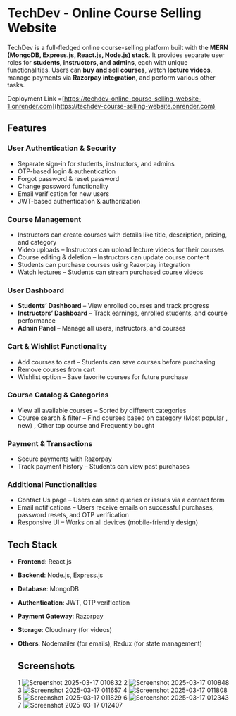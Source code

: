 # TechDev - Online Course Selling Website

TechDev is a full-fledged online course-selling platform built with the **MERN (MongoDB, Express.js, React.js, Node.js) stack**. It provides separate user roles for **students, instructors, and admins**, each with unique functionalities. Users can **buy and sell courses**, watch **lecture videos**, manage payments via **Razorpay integration**, and perform various other tasks.

Deployment Link =[https://techdev-online-course-selling-website-1.onrender.com](https://techdev-course-selling-website.onrender.com)


## Features

### User Authentication & Security
- Separate sign-in for students, instructors, and admins
- OTP-based login & authentication
- Forgot password & reset password
- Change password functionality
- Email verification for new users
- JWT-based authentication & authorization

### Course Management
- Instructors can create courses with details like title, description, pricing, and category
- Video uploads – Instructors can upload lecture videos for their courses
- Course editing & deletion – Instructors can update course content
- Students can purchase courses using Razorpay integration
- Watch lectures – Students can stream purchased course videos

### User Dashboard
- **Students’ Dashboard** – View enrolled courses and track progress
- **Instructors’ Dashboard** – Track earnings, enrolled students, and course performance
- **Admin Panel** – Manage all users, instructors, and courses

### Cart & Wishlist Functionality
- Add courses to cart – Students can save courses before purchasing
- Remove courses from cart
- Wishlist option – Save favorite courses for future purchase

### Course Catalog & Categories
- View all available courses – Sorted by different categories
- Course search & filter – Find courses based on category (Most popular , new) , Other top course and Frequently bought
### Payment & Transactions
- Secure payments with Razorpay
- Track payment history – Students can view past purchases

### Additional Functionalities
- Contact Us page – Users can send queries or issues via a contact form
- Email notifications – Users receive emails on successful purchases, password resets, and OTP verification
- Responsive UI – Works on all devices (mobile-friendly design)

## Tech Stack
- **Frontend**: React.js
- **Backend**: Node.js, Express.js
- **Database**: MongoDB
- **Authentication**: JWT, OTP verification
- **Payment Gateway**: Razorpay
- **Storage**: Cloudinary (for videos)
- **Others**: Nodemailer (for emails), Redux (for state management)

  ## Screenshots
  1
![Screenshot 2025-03-17 010832](https://github.com/user-attachments/assets/82834ebb-df83-4a44-81ac-02ecec2735e5)
2
![Screenshot 2025-03-17 010848](https://github.com/user-attachments/assets/97b024ee-2e0c-4732-bac2-86a5be440951)
3
![Screenshot 2025-03-17 011657](https://github.com/user-attachments/assets/f3b44153-b4bd-4dea-9fa5-180be6139e70)
4
![Screenshot 2025-03-17 011808](https://github.com/user-attachments/assets/5a92b3f3-d24d-44e8-8859-c1fda10f0e49)
5
![Screenshot 2025-03-17 011829](https://github.com/user-attachments/assets/15b7a97b-24d0-4169-b683-3154c6aaefc1)
6
![Screenshot 2025-03-17 012343](https://github.com/user-attachments/assets/fc81d304-3332-495b-9321-b318536bc5bd)
7
![Screenshot 2025-03-17 012407](https://github.com/user-attachments/assets/fc7219a1-f889-4ea9-97a4-0dcce250ab14)


